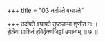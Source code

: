 +++
title = "03 तर्दापते वघापते"

+++
तर्दापते वघापते तृष्टजम्भा शृणोत नः ।  
होत्रेवा प्राशितं हविर्वृक्णजिह्वां उपाध्वम् ॥ ७ ॥